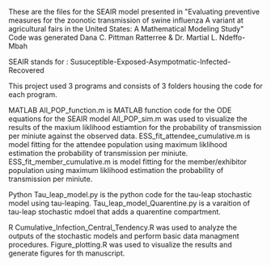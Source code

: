 These are the files for the SEAIR model presented in "Evaluating preventive measures for the zoonotic transmission of swine influenza A variant at agricultural fairs in the United States: A Mathematical Modeling Study" 
Code was generated Dana C. Pittman Ratterree & Dr. Martial L. Ndeffo-Mbah

SEAIR stands for : Susuceptible-Exposed-Asympotmatic-Infected-Recovered

This project used 3 programs and consists of 3 folders housing the code for each program.

MATLAB
All_POP_function.m is MATLAB function code for the ODE equations for the SEAIR model
All_POP_sim.m was used to visualize the results of the maxium liklihood estiamtion for the probability of transmission per miniute against the observed data.
ESS_fit_attendee_cumulative.m is model fitting for the attendee population using maximum liklihood estimation the probability of transmission per miniute.
ESS_fit_member_cumulative.m is model fitting for the member/exhibitor population using maximum liklihood estimation the probability of transmission per miniute.

Python
Tau_leap_model.py is the python code for the tau-leap stochastic model using tau-leaping.
Tau_leap_model_Quarentine.py is a varaition of tau-leap stochastic mdoel that adds a quarentine compartment.

R
Cumulative_Infection_Central_Tendency.R was used to analyze the outputs of the stochastic models and perform basic data managment procedures.
Figure_plotting.R was used to visualize the results and generate figures for th manuscript. 
